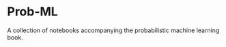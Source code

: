 Prob-ML
============================

A collection of notebooks accompanying the probabilistic machine learning book.